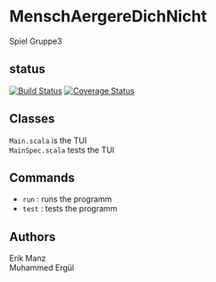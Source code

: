 # MenschAergereDichNicht
Spiel Gruppe3

## status

[![Build Status](https://app.travis-ci.com/Manz2/MenschAergereDichNicht.svg?branch=main)](https://app.travis-ci.com/Manz2/MenschAergereDichNicht)
<a href='https://coveralls.io/github/Manz2/MenschAergereDichNicht?branch=main'><img src='https://coveralls.io/repos/github/Manz2/MenschAergereDichNicht/badge.svg?branch=main' alt='Coverage Status' /></a>


## Classes
`Main.scala` is the TUI <br>
`MainSpec.scala` tests the TUI

## Commands
* `run` : runs the programm
* `test` : tests the programm

## Authors
Erik Manz <br>
Muhammed Ergül


